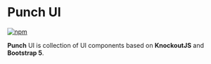 Punch UI
===========================

[![npm](https://img.shields.io/npm/v/punch-ui?style=flat-square)](https://www.npmjs.com/package/punch-ui/)

**Punch** UI is collection of UI components based on **KnockoutJS** and **Bootstrap 5**.
